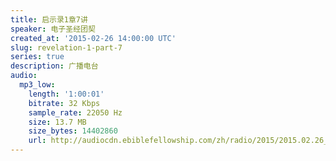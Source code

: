 ```yaml
---
title: 启示录1章7讲
speaker: 电子圣经团契
created_at: '2015-02-26 14:00:00 UTC'
slug: revelation-1-part-7
series: true
description: 广播电台
audio:
  mp3_low:
    length: '1:00:01'
    bitrate: 32 Kbps
    sample_rate: 22050 Hz
    size: 13.7 MB
    size_bytes: 14402860
    url: http://audiocdn.ebiblefellowship.com/zh/radio/2015/2015.02.26_EBF_-_Revelation_1_Part_7.mp3
---
```

